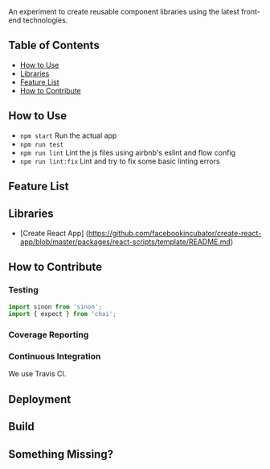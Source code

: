 An experiment to create reusable component libraries using the latest front-end technologies.


## Table of Contents

- [How to Use](#how-to-use)
- [Libraries](#libraries)
- [Feature List](#feature-list)
- [How to Contribute](#how-to-contribute)


## How to Use
- `npm start` Run the actual app
- `npm run test`
- `npm run lint` Lint the js files using airbnb's eslint and flow config
- `npm run lint:fix` Lint and try to fix some basic linting errors

## Feature List

## Libraries
- [Create React App] (https://github.com/facebookincubator/create-react-app/blob/master/packages/react-scripts/template/README.md)

## How to Contribute


### Testing
```js
import sinon from 'sinon';
import { expect } from 'chai';
```

### Coverage Reporting


### Continuous Integration
We use Travis CI.

## Deployment

## Build


## Something Missing?
